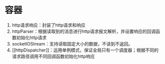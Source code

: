 # 容器
1. http请求响应：封装了http请求和响应
2. httpParser：根据读取到的消息进行http请求报文解析，并设置响应的回调函数初始化http请求
3. socketIOStream：支持读取固定大小的数据，不读到不返回。
4. [[httpDispatcher]]：运用单例模式，保证全局只有一个调度器；根据不同的请求路径调用不同回调函数初始化http响应
